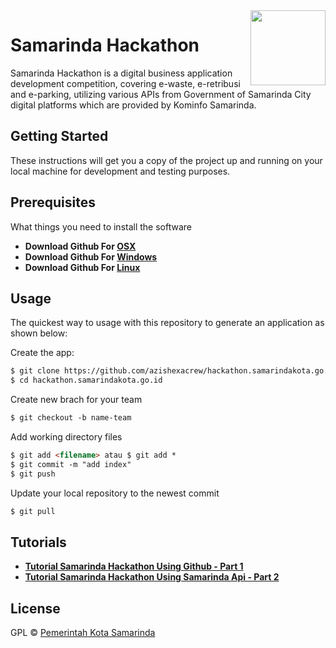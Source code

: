 <img src="https://hackathon.samarindakota.go.id/img/logo_home.png" align="right" width="120px"/>


# Samarinda Hackathon

Samarinda Hackathon is a digital business application development competition, covering e-waste, e-retribusi and e-parking, utilizing various APIs from Government of Samarinda City digital platforms which are provided by Kominfo Samarinda.

## Getting Started
These instructions will get you a copy of the project up and running on your local machine for development and testing purposes.
## Prerequisites
What things you need to install the software
* **Download Github For [OSX](http://git-scm.com/download/mac)**
* **Download Github For [Windows](https://gitforwindows.org/)**
* **Download Github For [Linux](http://git-scm.com/book/en/Getting-Started-Installing-Git)**

## Usage
The quickest way to usage with this repository to generate an application as shown below:

Create the app:
 ```html
 $ git clone https://github.com/azishexacrew/hackathon.samarindakota.go.id.git    
 $ cd hackathon.samarindakota.go.id
 ```
 
 Create new brach for your team
 ```html
 $ git checkout -b name-team    
 ```
 
 Add working directory files
  ```html
 $ git add <filename> atau $ git add *
 $ git commit -m "add index"
 $ git push
 ```
 
 Update your local repository to the newest commit
  ```html
 $ git pull
 ```

## Tutorials
* **[Tutorial Samarinda Hackathon Using Github - Part 1](http://git-scm.com/download/mac)**
* **[Tutorial Samarinda Hackathon Using Samarinda Api - Part 2](https://gitforwindows.org/)**
## License

GPL © [Pemerintah Kota Samarinda](https://samarindakota.go.id)
